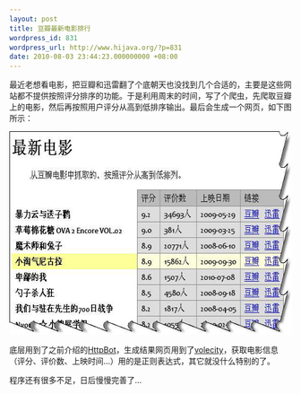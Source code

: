 ```yaml
---
layout: post
title: 豆瓣最新电影排行
wordpress_id: 831
wordpress_url: http://www.hijava.org/?p=831
date: 2010-08-03 23:44:23.000000000 +08:00
---
```

最近老想看电影，把豆瓣和迅雷翻了个底朝天也没找到几个合适的，主要是这些网站都不提供按照评分排序的功能。于是利用周末的时间，写了个爬虫，先爬取豆瓣上的电影，然后再按照用户评分从高到低排序输出。最后会生成一个网页，如下图所示：

<a href="/uploads/2010/08/movie.jpg"></a><a href="/uploads/2010/08/movie.jpg"></a><a href="/uploads/2010/08/movie1.jpg"><img class="alignnone size-full wp-image-835" title="douban movie" src="/uploads/2010/08/movie1.jpg" alt="" width="610" height="362" /></a>

底层用到了之前介绍的<a href="http://www.hijava.org/code/httpbot-web-crawler" target="_blank">HttpBot</a>，生成结果网页用到了<a href="http://velocity.apache.org/" target="_blank">volecity</a>，获取电影信息（评分、评价数、上映时间...）用的是正则表达式，其它就没什么特别的了。

程序还有很多不足，日后慢慢完善了...
